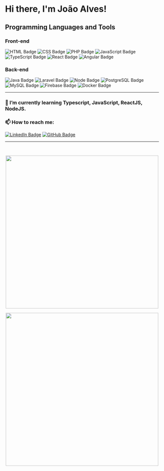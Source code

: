 # Hi there, I'm João Alves!
## Programming Languages and Tools
### Front-end
![HTML Badge](https://img.shields.io/badge/-HTML%205-E34F26?logo=html5&logoColor=white&style=for-the-badge&labelColor=E34F26)
![CSS Badge](https://img.shields.io/badge/-CSS%203-1572B6?logo=css3&logoColor=white&style=for-the-badge&labelColor=1572B6)
![PHP Badge](https://img.shields.io/badge/-php-7377ad?logo=php&logoColor=white&style=for-the-badge&labelColor=7377ad)
![JavaScript Badge](https://img.shields.io/badge/-javascript-F7DF1E?logo=javascript&logoColor=black&style=for-the-badge&labelColor=F7DF1E)
![TypeScript Badge](https://img.shields.io/badge/-TYPESCRIPT-3178C6?logo=javascript&logoColor=white&style=for-the-badge&labelColor=3178C6)
![React Badge](https://img.shields.io/badge/-REACT.JS-61DAFB?logo=REACT&logoColor=black&style=for-the-badge&labelColor=61DAFB)
![Angular Badge](https://img.shields.io/badge/-angular-d6002f?logo=angular&logoColor=white&style=for-the-badge&labelColor=d6002f)
### Back-end
![Java Badge](https://img.shields.io/badge/-java-0365ae?logo=java&logoColor=white&style=for-the-badge&labelColor=0365ae)
![Laravel Badge](https://img.shields.io/badge/-laravel-f72c1f?logo=laravel&logoColor=white&style=for-the-badge&labelColor=f72c1f)
![Node Badge](https://img.shields.io/badge/-NODE.JS-339933?logo=node.js&logoColor=white&style=for-the-badge&labelColor=339933)
![PostgreSQL Badge](https://img.shields.io/badge/-POSTGRESQL-336791?logo=postgresql&logoColor=white&style=for-the-badge&labelColor=336791)
![MySQL Badge](https://img.shields.io/badge/-MYSQL-4479A1?logo=mysql&logoColor=white&style=for-the-badge&labelColor=4479A1)
![Firebase Badge](https://img.shields.io/badge/-firebase-f5820d?logo=firebase&logoColor=white&style=for-the-badge&labelColor=f5820d)
![Docker Badge](https://img.shields.io/badge/-DOCKER-2496ED?style=for-the-badge&logo=docker&logoColor=white&labelColor=2496ED)

____


### 🌱 I’m currently learning Typescript, JavaScript, ReactJS, NodeJS.
### 📫 How to reach me:

[![LinkedIn Badge](https://img.shields.io/badge/-LinkedIn-0A66C2?style=for-the-badge&logo=Linkedin&logoColor=white&labelColor=0A66C2)](https://www.linkedin.com/in/joão-victor-barreto)
[![GitHub Badge](https://img.shields.io/badge/-GITHUB-181717?style=for-the-badge&logo=github&logoColor=white&labelColor=181717)](https://www.github.com/alvezs)

____

<br />
<p align="center">
  <img width="500" src="https://github-readme-stats.vercel.app/api/top-langs/?username=alvezs&layout=compact&theme=react" />
</p>
<p align="center">
  <img width="500px" src="https://github-readme-stats.vercel.app/api?username=alvezs&count_private=true&show_icons=true&theme=react" />
</p>

<!--
**AlveZs/alvezs** is a ✨ _special_ ✨ repository because its `README.md` (this file) appears on your GitHub profile.

Here are some ideas to get you started:

- 🔭 I’m currently working on ...
- 🌱 I’m currently learning ...
- 👯 I’m looking to collaborate on ...
- 🤔 I’m looking for help with ...
- 💬 Ask me about ...
- 📫 How to reach me: ...
- 😄 Pronouns: ...
- ⚡ Fun fact: ...
-->
